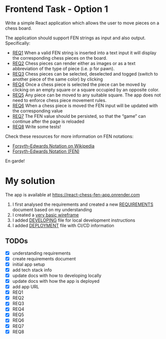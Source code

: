 # Frontend Task - Option 1

Write a simple React application which allows the user to move pieces on a chess board.

The application should support FEN strings as input and also output. Specifically:

- [REQ1](./REQUIREMENTS.md#req1) When a valid FEN string is inserted into a text input it will display the corresponding chess pieces on the board.
- [REQ2](REQUIREMENTS.md#req2) Chess pieces can render either as images or as a text abbreviation of the type of piece (i.e. p for pawn).
- [REQ3](REQUIREMENTS.md#req3) Chess pieces can be selected, deselected and togged (switch to another piece of the same color) by clicking
- [REQ4](REQUIREMENTS.md#req4) Once a chess piece is selected the piece can be moved by clicking on an empty square or a square occupied by an opposite color.
- [REQ5](REQUIREMENTS.md#req5) Any piece can be moved to any suitable square. The app does not need to enforce chess piece movement rules.
- [REQ6](REQUIREMENTS.md#req6) When a chess piece is moved the FEN input will be updated with the corresponding value
- [REQ7](REQUIREMENTS.md#req7) The FEN value should be persisted, so that the “game” can continue after the page is reloaded
- [REQ8](REQUIREMENTS.md#req8) Write some tests!

Check these resources for more information on FEN notations:

- [Forsyth–Edwards Notation on Wikipedia](https://en.wikipedia.org/wiki/Forsyth%E2%80%93Edwards_Notation)
- [Forsyth-Edwards Notation (FEN)](https://www.chess.com/terms/fen-chess#how-does-fen-work)

En garde!

# My solution

The app is available at https://react-chess-fen-app.onrender.com

1. I first analysed the requirements and created a new [REQUIREMENTS](./REQUIREMENTS.md) document based on my understanding
1. I created a [very basic wireframe](./assets/react-chess.png)
1. I added [DEVELOPING](./DEVELOPING.md) file for local development instructions
1. I added [DEPLOYMENT](./DEPLOYMENT.md) file with CI/CD information

## TODOs

- [x] understanding requirements
- [x] create requirements document
- [x] initial app setup
- [x] add tech stack info
- [x] update docs with how to developing locally
- [x] update docs with how the app is deployed
- [x] add app URL
- [x] REQ1
- [x] REQ2
- [x] REQ3
- [x] REQ4
- [x] REQ5
- [x] REQ6
- [x] REQ7
- [x] REQ8
